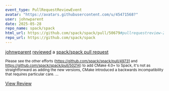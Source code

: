 ```yaml
---
event_type: PullRequestReviewEvent
avatar: "https://avatars.githubusercontent.com/u/45471568?"
user: johnwparent
date: 2025-05-28
repo_name: spack/spack
html_url: https://github.com/spack/spack/pull/50679#pullrequestreview-2875400713
repo_url: https://github.com/spack/spack
---
```


<a href='https://github.com/johnwparent' target='_blank'>johnwparent</a> <a href='https://github.com/spack/spack/pull/50679#pullrequestreview-2875400713' target='_blank'>reviewed</a> a <a href='https://github.com/spack/spack/pull/50679' target='_blank'>spack/spack pull request</a>

<small>Please see the other efforts (https://github.com/spack/spack/pull/49731 and https://github.com/spack/spack/pull/50214) to add CMake 4.0+ to Spack, it's not as straightforward as adding the new versions, CMake introduced a backwards incompatibility that requires particular care....</small>

<a href='https://github.com/spack/spack/pull/50679#pullrequestreview-2875400713' target='_blank'>View Review</a>